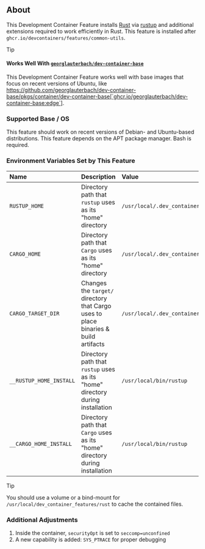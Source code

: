
## About

This Development Container Feature installs [Rust](https://www.rust-lang.org/) via [rustup](https://www.rust-lang.org/tools/install) and additional extensions required to work efficiently in Rust. This feature is installed after `ghcr.io/devcontainers/features/common-utils`.

> [!TIP]
>
> #### Works Well With [`georglauterbach/dev-container-base`](https://github.com/georglauterbach/dev-container-base)
>
> This Development Container Feature works well with base images that focus on recent versions of Ubuntu, like https://github.com/georglauterbach/dev-container-base/pkgs/container/dev-container-base[`ghcr.io/georglauterbach/dev-container-base:edge`].

### Supported Base / OS

This feature should work on recent versions of Debian- and Ubuntu-based distributions. This feature depends on the APT package manager. Bash is required.

### Environment Variables Set by This Feature

| Name                    | Description                                                                         | Value                                                |
| :---------------------- | :---------------------------------------------------------------------------------- | :--------------------------------------------------- |
| `RUSTUP_HOME`           | Directory path that `rustup` uses as its "home" directory                           | `/usr/local/.dev_container_feature_rust/rustup_home` |
| `CARGO_HOME`            | Directory path that `Cargo` uses as its "home" directory                            | `/usr/local/.dev_container_feature_rust/cargo_home`  |
| `CARGO_TARGET_DIR`      | Changes the `target/` directory that Cargo uses to place binaries & build artifacts | `/usr/local/.dev_container_feature_rust/target`      |
| `__RUSTUP_HOME_INSTALL` | Directory path that `rustup` uses as its "home" directory during installation       | `/usr/local/bin/rustup`                              |
| `__CARGO_HOME_INSTALL`  | Directory path that `Cargo` uses as its "home" directory during installation        | `/usr/local/bin/rustup`                              |

> [!TIP]
>
> You should use a volume or a bind-mount for `/usr/local/dev_container_features/rust` to cache the contained files.

### Additional Adjustments

1. Inside the container, `securityOpt` is set to `seccomp=unconfined`
2. A new capability is added: `SYS_PTRACE` for proper debugging
